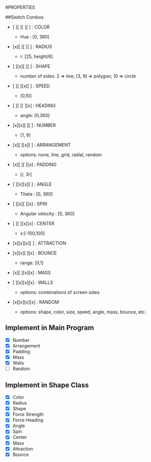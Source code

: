#PROPERTIES

##Switch Combos
- [ ][ ][ ][ ] : COLOR
  - Hue : [0, 360]

- [x][ ][ ][ ] : RADIUS
  - r: [25, height/6]

- [ ][x][ ][ ] : SHAPE
  - number of sides: 2 => line; [3, 9] => polygon; 10 => circle

- [ ][ ][x][ ] : SPEED
  - [0,10]

- [ ][ ][ ][x] : HEADING
  - angle: [0,360]

- [x][x][ ][ ] : NUMBER
  - [1, 9]

- [x][ ][x][ ] : ARRANGEMENT
  - options: none, line, grid, radial, random

- [x][ ][ ][x] : PADDING
  - [r, 3r]

- [ ][x][x][ ] : ANGLE
  - Theta : [0, 360]

- [ ][x][ ][x] : SPIN
  - Angular velocity : [0, 360]

- [ ][ ][x][x] : CENTER
  - x:[-100,100]

- [x][x][x][ ] : ATTRACTION

- [x][x][ ][x] : BOUNCE
  - range: [0,1]

- [x][ ][x][x] : MASS

- [ ][x][x][x] : WALLS
  - options: combinations of screen sides

- [x][x][x][x] : RANDOM
  - options: shape, color, size, speed, angle, mass, bounce, etc.

## Implement in Main Program
- [x] Number
- [x] Arrangement
- [x] Padding
- [x] Mass
- [x] Walls
- [ ] Random

## Implement in Shape Class
- [x] Color
- [x] Radius
- [x] Shape
- [x] Force Strength
- [x] Force Heading
- [x] Angle
- [x] Spin
- [x] Center
- [x] Mass
- [x] Attraction
- [x] Bounce
